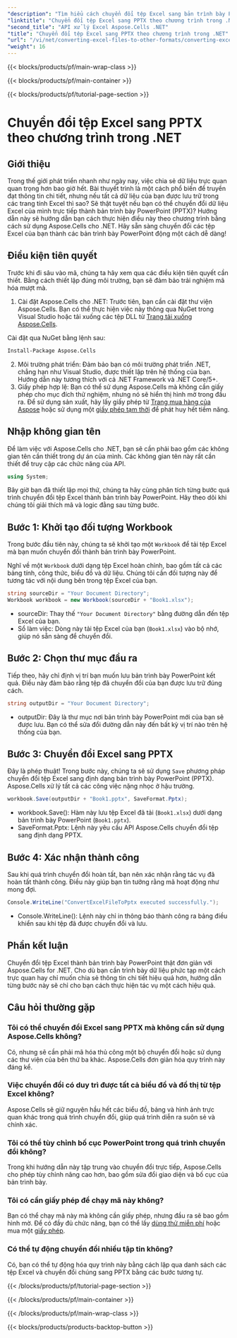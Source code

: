 ```yaml
---
"description": "Tìm hiểu cách chuyển đổi tệp Excel sang bản trình bày PowerPoint (PPTX) theo chương trình bằng Aspose.Cells cho .NET với hướng dẫn từng bước này."
"linktitle": "Chuyển đổi tệp Excel sang PPTX theo chương trình trong .NET"
"second_title": "API xử lý Excel Aspose.Cells .NET"
"title": "Chuyển đổi tệp Excel sang PPTX theo chương trình trong .NET"
"url": "/vi/net/converting-excel-files-to-other-formats/converting-excel-file-to-pptx/"
"weight": 16
---
```


{{< blocks/products/pf/main-wrap-class >}}

{{< blocks/products/pf/main-container >}}

{{< blocks/products/pf/tutorial-page-section >}}

# Chuyển đổi tệp Excel sang PPTX theo chương trình trong .NET

## Giới thiệu

Trong thế giới phát triển nhanh như ngày nay, việc chia sẻ dữ liệu trực quan quan trọng hơn bao giờ hết. Bài thuyết trình là một cách phổ biến để truyền đạt thông tin chi tiết, nhưng nếu tất cả dữ liệu của bạn được lưu trữ trong các trang tính Excel thì sao? Sẽ thật tuyệt nếu bạn có thể chuyển đổi dữ liệu Excel của mình trực tiếp thành bản trình bày PowerPoint (PPTX)? Hướng dẫn này sẽ hướng dẫn bạn cách thực hiện điều này theo chương trình bằng cách sử dụng Aspose.Cells cho .NET. Hãy sẵn sàng chuyển đổi các tệp Excel của bạn thành các bản trình bày PowerPoint động một cách dễ dàng!

## Điều kiện tiên quyết

Trước khi đi sâu vào mã, chúng ta hãy xem qua các điều kiện tiên quyết cần thiết. Bằng cách thiết lập đúng môi trường, bạn sẽ đảm bảo trải nghiệm mã hóa mượt mà.

1. Cài đặt Aspose.Cells cho .NET: Trước tiên, bạn cần cài đặt thư viện Aspose.Cells. Bạn có thể thực hiện việc này thông qua NuGet trong Visual Studio hoặc tải xuống các tệp DLL từ [Trang tải xuống Aspose.Cells](https://releases.aspose.com/cells/net/).

Cài đặt qua NuGet bằng lệnh sau:
```bash
Install-Package Aspose.Cells
```
2. Môi trường phát triển: Đảm bảo bạn có môi trường phát triển .NET, chẳng hạn như Visual Studio, được thiết lập trên hệ thống của bạn. Hướng dẫn này tương thích với cả .NET Framework và .NET Core/5+.
3. Giấy phép hợp lệ: Bạn có thể sử dụng Aspose.Cells mà không cần giấy phép cho mục đích thử nghiệm, nhưng nó sẽ hiển thị hình mờ trong đầu ra. Để sử dụng sản xuất, hãy lấy giấy phép từ [Trang mua hàng của Aspose](https://purchase.aspose.com/buy) hoặc sử dụng một [giấy phép tạm thời](https://purchase.aspose.com/temporary-license/) để phát huy hết tiềm năng.

## Nhập không gian tên

Để làm việc với Aspose.Cells cho .NET, bạn sẽ cần phải bao gồm các không gian tên cần thiết trong dự án của mình. Các không gian tên này rất cần thiết để truy cập các chức năng của API.

```csharp
using System;
```

Bây giờ bạn đã thiết lập mọi thứ, chúng ta hãy cùng phân tích từng bước quá trình chuyển đổi tệp Excel thành bản trình bày PowerPoint. Hãy theo dõi khi chúng tôi giải thích mã và logic đằng sau từng bước.

## Bước 1: Khởi tạo đối tượng Workbook

Trong bước đầu tiên này, chúng ta sẽ khởi tạo một `Workbook` để tải tệp Excel mà bạn muốn chuyển đổi thành bản trình bày PowerPoint.

Nghĩ về một `Workbook` dưới dạng tệp Excel hoàn chỉnh, bao gồm tất cả các bảng tính, công thức, biểu đồ và dữ liệu. Chúng tôi cần đối tượng này để tương tác với nội dung bên trong tệp Excel của bạn.

```csharp
string sourceDir = "Your Document Directory";
Workbook workbook = new Workbook(sourceDir + "Book1.xlsx");
```

- sourceDir: Thay thế `"Your Document Directory"` bằng đường dẫn đến tệp Excel của bạn.
- Sổ làm việc: Dòng này tải tệp Excel của bạn (`Book1.xlsx`) vào bộ nhớ, giúp nó sẵn sàng để chuyển đổi.

## Bước 2: Chọn thư mục đầu ra

Tiếp theo, hãy chỉ định vị trí bạn muốn lưu bản trình bày PowerPoint kết quả. Điều này đảm bảo rằng tệp đã chuyển đổi của bạn được lưu trữ đúng cách.

```csharp
string outputDir = "Your Document Directory";
```

- outputDir: Đây là thư mục nơi bản trình bày PowerPoint mới của bạn sẽ được lưu. Bạn có thể sửa đổi đường dẫn này đến bất kỳ vị trí nào trên hệ thống của bạn.

## Bước 3: Chuyển đổi Excel sang PPTX

Đây là phép thuật! Trong bước này, chúng ta sẽ sử dụng `Save` phương pháp chuyển đổi tệp Excel sang định dạng bản trình bày PowerPoint (PPTX). Aspose.Cells xử lý tất cả các công việc nặng nhọc ở hậu trường.

```csharp
workbook.Save(outputDir + "Book1.pptx", SaveFormat.Pptx);
```

- workbook.Save(): Hàm này lưu tệp Excel đã tải (`Book1.xlsx`) dưới dạng bản trình bày PowerPoint (`Book1.pptx`).
- SaveFormat.Pptx: Lệnh này yêu cầu API Aspose.Cells chuyển đổi tệp sang định dạng PPTX.

## Bước 4: Xác nhận thành công

Sau khi quá trình chuyển đổi hoàn tất, bạn nên xác nhận rằng tác vụ đã hoàn tất thành công. Điều này giúp bạn tin tưởng rằng mã hoạt động như mong đợi.

```csharp
Console.WriteLine("ConvertExcelFileToPptx executed successfully.");
```

- Console.WriteLine(): Lệnh này chỉ in thông báo thành công ra bảng điều khiển sau khi tệp đã được chuyển đổi và lưu.

## Phần kết luận

Chuyển đổi tệp Excel thành bản trình bày PowerPoint thật đơn giản với Aspose.Cells for .NET. Cho dù bạn cần trình bày dữ liệu phức tạp một cách trực quan hay chỉ muốn chia sẻ thông tin chi tiết hiệu quả hơn, hướng dẫn từng bước này sẽ chỉ cho bạn cách thực hiện tác vụ một cách hiệu quả.

## Câu hỏi thường gặp

### Tôi có thể chuyển đổi Excel sang PPTX mà không cần sử dụng Aspose.Cells không?
Có, nhưng sẽ cần phải mã hóa thủ công một bộ chuyển đổi hoặc sử dụng các thư viện của bên thứ ba khác. Aspose.Cells đơn giản hóa quy trình này đáng kể.

### Việc chuyển đổi có duy trì được tất cả biểu đồ và đồ thị từ tệp Excel không?
Aspose.Cells sẽ giữ nguyên hầu hết các biểu đồ, bảng và hình ảnh trực quan khác trong quá trình chuyển đổi, giúp quá trình diễn ra suôn sẻ và chính xác.

### Tôi có thể tùy chỉnh bố cục PowerPoint trong quá trình chuyển đổi không?
Trong khi hướng dẫn này tập trung vào chuyển đổi trực tiếp, Aspose.Cells cho phép tùy chỉnh nâng cao hơn, bao gồm sửa đổi giao diện và bố cục của bản trình bày.

### Tôi có cần giấy phép để chạy mã này không?
Bạn có thể chạy mã này mà không cần giấy phép, nhưng đầu ra sẽ bao gồm hình mờ. Để có đầy đủ chức năng, bạn có thể lấy [dùng thử miễn phí](https://releases.aspose.com/) hoặc mua một [giấy phép](https://purchase.aspose.com/buy).

### Có thể tự động chuyển đổi nhiều tập tin không?
Có, bạn có thể tự động hóa quy trình này bằng cách lặp qua danh sách các tệp Excel và chuyển đổi chúng sang PPTX bằng các bước tương tự.

{{< /blocks/products/pf/tutorial-page-section >}}

{{< /blocks/products/pf/main-container >}}

{{< /blocks/products/pf/main-wrap-class >}}

{{< blocks/products/products-backtop-button >}}